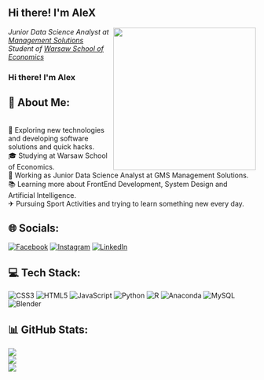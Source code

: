 <h2>Hi there! I'm AleX</h2>
<img align='right' src="https://media1.giphy.com/media/qgQUggAC3Pfv687qPC/giphy.gif" width="290">
<p><em>Junior Data Science Analyst at <a href="https://www.managementsolutions.com/en">Management Solutions</a>
</br>Student of <a href="https://www.sgh.waw.pl/en">Warsaw School of Economics</a>
</em></p>

### Hi there! I'm Alex
## 💫 About Me:
<br>🤔 Exploring new technologies and developing software solutions and quick hacks.<br>🎓 Studying at Warsaw School of Economics.<br>💼 Working as Junior Data Science Analyst at GMS Management Solutions.<br>📚 Learning more about FrontEnd Development, System Design and Artificial Intelligence.<br>✈ Pursuing Sport Activities and trying to learn something new every day.


## 🌐 Socials:
[![Facebook](https://img.shields.io/badge/Facebook-%231877F2.svg?logo=Facebook&logoColor=white)](https://www.facebook.com/aleksander.mazur.77/) [![Instagram](https://img.shields.io/badge/Instagram-%23E4405F.svg?logo=Instagram&logoColor=white)](https://www.instagram.com/evi_alex.pl/) [![LinkedIn](https://img.shields.io/badge/LinkedIn-%230077B5.svg?logo=linkedin&logoColor=white)](https://www.linkedin.com/in/aleksander-mazur-bb3416253/) 

## 💻 Tech Stack:
![CSS3](https://img.shields.io/badge/css3-%231572B6.svg?style=for-the-badge&logo=css3&logoColor=white) ![HTML5](https://img.shields.io/badge/html5-%23E34F26.svg?style=for-the-badge&logo=html5&logoColor=white) ![JavaScript](https://img.shields.io/badge/javascript-%23323330.svg?style=for-the-badge&logo=javascript&logoColor=%23F7DF1E) ![Python](https://img.shields.io/badge/python-3670A0?style=for-the-badge&logo=python&logoColor=ffdd54) ![R](https://img.shields.io/badge/r-%23276DC3.svg?style=for-the-badge&logo=r&logoColor=white) ![Anaconda](https://img.shields.io/badge/Anaconda-%2344A833.svg?style=for-the-badge&logo=anaconda&logoColor=white) ![MySQL](https://img.shields.io/badge/mysql-%2300f.svg?style=for-the-badge&logo=mysql&logoColor=white) ![Blender](https://img.shields.io/badge/blender-%23F5792A.svg?style=for-the-badge&logo=blender&logoColor=white)
## 📊 GitHub Stats:
![](https://github-readme-stats.vercel.app/api?username=EviAleX&theme=radical&hide_border=false&include_all_commits=false&count_private=false)<br/>
![](https://github-readme-streak-stats.herokuapp.com/?user=EviAleX&theme=radical&hide_border=false)<br/>
![](https://github-readme-stats.vercel.app/api/top-langs/?username=EviAleX&theme=radical&hide_border=false&include_all_commits=false&count_private=false&layout=compact)

